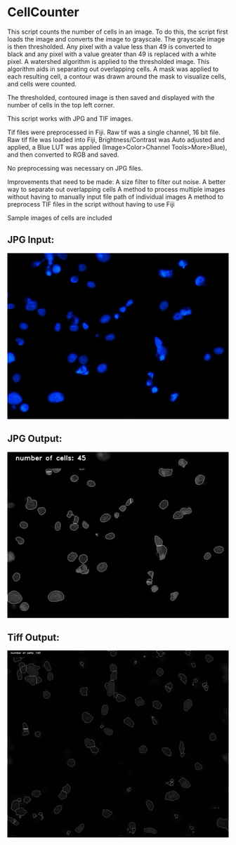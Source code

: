 # CellCounter
This script counts the number of cells in an image.
To do this, the script first loads the image and converts the image to grayscale. 
The grayscale image is then thresholded. Any pixel with a value less than 49 is converted to black and any pixel with a value greater than 49 is replaced with a white pixel. A watershed algorithm is applied to the thresholded image. This algorithm aids in separating out overlapping cells. A mask was applied to each resulting cell, a contour was drawn around the mask to visualize cells, and cells were counted.

The thresholded, contoured image is then saved and displayed with the number of cells in the top left corner.

This script works with JPG and TIF images.

Tif files were preprocessed in Fiji.
Raw tif was a single channel, 16 bit file.
Raw tif file was loaded into Fiji, Brightness/Contrast was Auto adjusted and applied, a Blue LUT was applied (Image>Color>Channel Tools>More>Blue), and then converted to RGB and saved.

No preprocessing was necessary on JPG files.

Improvements that need to be made:
A size filter to filter out noise. 
A better way to separate out overlapping cells
A method to process multiple images without having to manually input file path of individual images
A method to preprocess TIF files in the script without having to use Fiji

Sample images of cells are included 

## JPG Input:
![alt text](https://github.com/kathleenisrad/CellCounter/blob/master/jpginput.jpg?raw=true)

## JPG Output:
![alt text](https://github.com/kathleenisrad/CellCounter/blob/master/jpgoutput.jpg?raw=true)

## Tiff Output:
![alt text](https://github.com/kathleenisrad/CellCounter/blob/master/output_tif.jpg?raw=true) 
